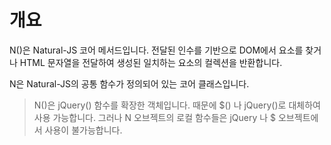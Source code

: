 # 개요

N()은 Natural-JS 코어 메서드입니다. 전달된 인수를 기반으로 DOM에서 요소를 찾거나 HTML 문자열을 전달하여 생성된 일치하는 요소의 컬렉션을 반환합니다.

N은 Natural-JS의 공통 함수가 정의되어 있는 코어 클래스입니다.

> N()은 jQuery() 함수를 확장한 객체입니다. 때문에 $() 나 jQuery()로 대체하여 사용 가능합니다. 그러나 N 오브젝트의 로컬 함수들은 jQuery 나 $ 오브젝트에서 사용이 불가능합니다.
